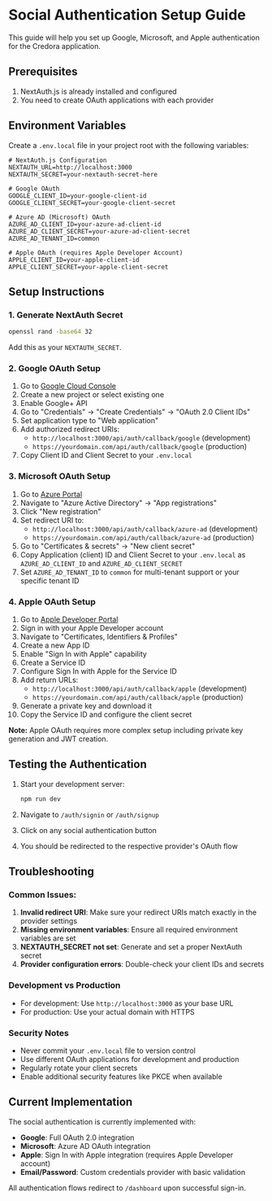 # Social Authentication Setup Guide

This guide will help you set up Google, Microsoft, and Apple authentication for the Credora application.

## Prerequisites

1. NextAuth.js is already installed and configured
2. You need to create OAuth applications with each provider

## Environment Variables

Create a `.env.local` file in your project root with the following variables:

```env
# NextAuth.js Configuration
NEXTAUTH_URL=http://localhost:3000
NEXTAUTH_SECRET=your-nextauth-secret-here

# Google OAuth
GOOGLE_CLIENT_ID=your-google-client-id
GOOGLE_CLIENT_SECRET=your-google-client-secret

# Azure AD (Microsoft) OAuth
AZURE_AD_CLIENT_ID=your-azure-ad-client-id
AZURE_AD_CLIENT_SECRET=your-azure-ad-client-secret
AZURE_AD_TENANT_ID=common

# Apple OAuth (requires Apple Developer Account)
APPLE_CLIENT_ID=your-apple-client-id
APPLE_CLIENT_SECRET=your-apple-client-secret
```

## Setup Instructions

### 1. Generate NextAuth Secret

```bash
openssl rand -base64 32
```

Add this as your `NEXTAUTH_SECRET`.

### 2. Google OAuth Setup

1. Go to [Google Cloud Console](https://console.cloud.google.com/)
2. Create a new project or select existing one
3. Enable Google+ API
4. Go to "Credentials" → "Create Credentials" → "OAuth 2.0 Client IDs"
5. Set application type to "Web application"
6. Add authorized redirect URIs:
   - `http://localhost:3000/api/auth/callback/google` (development)
   - `https://yourdomain.com/api/auth/callback/google` (production)
7. Copy Client ID and Client Secret to your `.env.local`

### 3. Microsoft OAuth Setup

1. Go to [Azure Portal](https://portal.azure.com/)
2. Navigate to "Azure Active Directory" → "App registrations"
3. Click "New registration"
4. Set redirect URI to:
   - `http://localhost:3000/api/auth/callback/azure-ad` (development)
   - `https://yourdomain.com/api/auth/callback/azure-ad` (production)
5. Go to "Certificates & secrets" → "New client secret"
6. Copy Application (client) ID and Client Secret to your `.env.local` as `AZURE_AD_CLIENT_ID` and `AZURE_AD_CLIENT_SECRET`
7. Set `AZURE_AD_TENANT_ID` to `common` for multi-tenant support or your specific tenant ID

### 4. Apple OAuth Setup

1. Go to [Apple Developer Portal](https://developer.apple.com/)
2. Sign in with your Apple Developer account
3. Navigate to "Certificates, Identifiers & Profiles"
4. Create a new App ID
5. Enable "Sign In with Apple" capability
6. Create a Service ID
7. Configure Sign In with Apple for the Service ID
8. Add return URLs:
   - `http://localhost:3000/api/auth/callback/apple` (development)
   - `https://yourdomain.com/api/auth/callback/apple` (production)
9. Generate a private key and download it
10. Copy the Service ID and configure the client secret

**Note:** Apple OAuth requires more complex setup including private key generation and JWT creation.

## Testing the Authentication

1. Start your development server:
   ```bash
   npm run dev
   ```

2. Navigate to `/auth/signin` or `/auth/signup`

3. Click on any social authentication button

4. You should be redirected to the respective provider's OAuth flow

## Troubleshooting

### Common Issues:

1. **Invalid redirect URI**: Make sure your redirect URIs match exactly in the provider settings
2. **Missing environment variables**: Ensure all required environment variables are set
3. **NEXTAUTH_SECRET not set**: Generate and set a proper NextAuth secret
4. **Provider configuration errors**: Double-check your client IDs and secrets

### Development vs Production

- For development: Use `http://localhost:3000` as your base URL
- For production: Use your actual domain with HTTPS

### Security Notes

- Never commit your `.env.local` file to version control
- Use different OAuth applications for development and production
- Regularly rotate your client secrets
- Enable additional security features like PKCE when available

## Current Implementation

The social authentication is currently implemented with:

- **Google**: Full OAuth 2.0 integration
- **Microsoft**: Azure AD OAuth integration  
- **Apple**: Sign In with Apple integration (requires Apple Developer account)
- **Email/Password**: Custom credentials provider with basic validation

All authentication flows redirect to `/dashboard` upon successful sign-in.
